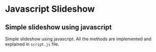 # Javascript Slideshow

## Simple slideshow using javascript

Simple slideshow using javascript. All the methods are implemented and explained in `script.js` file.